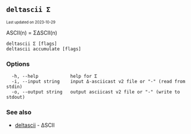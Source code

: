 ## `deltascii Σ`

<sub><sup>Last updated on 2023-10-29</sup></sub>

ASCII(n) = ΣΔSCII(n)

```shell
deltascii Σ [flags]
deltascii accumulate [flags]
```

### Options

```shell
  -h, --help            help for Σ
  -i, --input string    input Δ-asciicast v2 file or "-" (read from stdin)
  -o, --output string   output asciicast v2 file or "-" (write to stdout)
```

### See also

- [deltascii](deltascii.md) - ΔSCII
